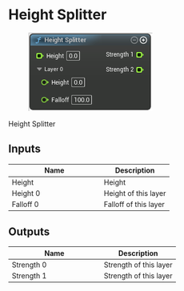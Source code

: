 # Height Splitter

<div align="left" data-full-width="false">

<figure><img src="../../../../api/Math/Misc/Height_Splitter.png" alt=""><figcaption></figcaption></figure>

</div>

Height Splitter

## Inputs

<table><thead><tr><th width="170">Name</th><th>Description</th></tr></thead><tbody><tr><td>Height</td><td>Height</td></tr><tr><td>Height 0</td><td>Height of this layer</td></tr><tr><td>Falloff 0</td><td>Falloff of this layer</td></tr></tbody></table>

## Outputs

<table><thead><tr><th width="170">Name</th><th>Description</th></tr></thead><tbody><tr><td>Strength 0</td><td>Strength of this layer</td></tr><tr><td>Strength 1</td><td>Strength of this layer</td></tr></tbody></table>
